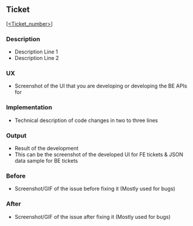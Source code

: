 ## Ticket
[[<Ticket_number>](https://iterateai.atlassian.net/browse/<Ticket_number>)]

### Description
- Description Line 1
- Description Line 2
### UX
- Screenshot of the UI that you are developing or developing the BE APIs for
### Implementation
- Technical description of code changes in two to three lines
### Output
- Result of the development
- This can be the screenshot of the developed UI for FE tickets & JSON data sample for BE tickets
### Before
- Screenshot/GIF of the issue before fixing it (Mostly used for bugs)
### After
- Screenshot/GIF of the issue after fixing it (Mostly used for bugs)